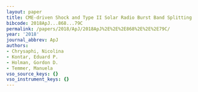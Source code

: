 ```yaml
---
layout: paper
title: CME-driven Shock and Type II Solar Radio Burst Band Splitting
bibcode: 2018ApJ...868...79C
permalink: /papers/2018/ApJ/2018ApJ%2E%2E%2E868%2E%2E%2E79C/
year: '2018'
journal_abbrev: ApJ
authors:
- Chrysaphi, Nicolina
- Kontar, Eduard P.
- Holman, Gordon D.
- Temmer, Manuela
vso_source_keys: {}
vso_instrument_keys: {}
---
```

